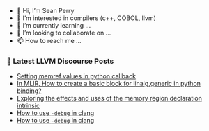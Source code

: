 - 👋 Hi, I’m Sean Perry
- 👀 I’m interested in compilers (c++, COBOL, llvm)
- 🌱 I’m currently learning ...
- 💞️ I’m looking to collaborate on ...
- 📫 How to reach me ...

<!---
s66perry/s66perry is a ✨ special ✨ repository because its `README.md` (this file) appears on your GitHub profile.
You can click the Preview link to take a look at your changes.
--->
### 📕 Latest LLVM Discourse Posts

<!-- DISCOURSE-LLVM:START -->
- [Setting memref values in python callback](https://discourse.llvm.org/t/setting-memref-values-in-python-callback/72759#post_1)
- [In MLIR, How to create a basic block for linalg.generic in python binding?](https://discourse.llvm.org/t/in-mlir-how-to-create-a-basic-block-for-linalg-generic-in-python-binding/72758#post_1)
- [Exploring the effects and uses of the memory region declaration intrinsic](https://discourse.llvm.org/t/exploring-the-effects-and-uses-of-the-memory-region-declaration-intrinsic/72756#post_1)
- [How to use `-debug` in clang](https://discourse.llvm.org/t/how-to-use-debug-in-clang/72755#post_2)
- [How to use `-debug` in clang](https://discourse.llvm.org/t/how-to-use-debug-in-clang/72755#post_1)
<!-- DISCOURSE-LLVM:END -->
